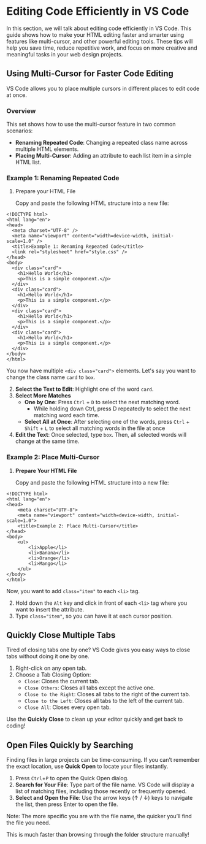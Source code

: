 # Editing Code Efficiently in VS Code
In this section, we will talk about editing code efficiently in VS Code. This guide shows how to make your HTML editing faster and smarter using features like multi-cursor, and other powerful editing tools. These tips will help you save time, reduce repetitive work, and focus on more creative and meaningful tasks in your web design projects.


## Using Multi-Cursor for Faster Code Editing
VS Code allows you to place multiple cursors in different places to edit code at once.

### Overview
This set shows how to use the multi-cursor feature in two common scenarios:

- **Renaming Repeated Code**: Changing a repeated class name across multiple HTML elements.
- **Placing Multi-Cursor**: Adding an attribute to each list item in a simple HTML list.

### Example 1: Renaming Repeated Code
1. Prepare your HTML File
    
    Copy and paste the following HTML structure into a new file:
``` { .html }
<!DOCTYPE html>
<html lang="en">
<head>
  <meta charset="UTF-8" />
  <meta name="viewport" content="width=device-width, initial-scale=1.0" />
  <title>Example 1: Renaming Repeated Code</title>
  <link rel="stylesheet" href="style.css" />
</head>
<body>
  <div class="card">
    <h1>Hello World</h1>
    <p>This is a simple component.</p>
  </div>
  <div class="card">
    <h1>Hello World</h1>
    <p>This is a simple component.</p>
  </div>
  <div class="card">
    <h1>Hello World</h1>
    <p>This is a simple component.</p>
  </div>
  <div class="card">
    <h1>Hello World</h1>
    <p>This is a simple component.</p>
  </div>
</body>
</html>
```
You now have multiple `<div class="card">` elements.
Let's say you want to change the class name `card` to `box`.

2. **Select the Text to Edit**: Highlight one of the word `card`.
3. **Select More Matches**
    - **One by One**: Press `Ctrl` + `D` to select the next matching word.
        -  While holding down Ctrl, press D repeatedly to select the next matching word each time.
    - **Select All at Once**: After selecting one of the words, press `Ctrl` + `Shift` + `L` to select all matching words in the file at once
4. **Edit the Text**: Once selected, type `box`. Then, all selected words will change at the same time.


### Example 2: Place Multi-Cursor
1. **Prepare Your HTML File**
    
    Copy and paste the following HTML structure into a new file:
``` { .html }
<!DOCTYPE html>
<html lang="en">
<head>
    <meta charset="UTF-8">
    <meta name="viewport" content="width=device-width, initial-scale=1.0">
    <title>Example 2: Place Multi-Cursor</title>
</head>
<body>
    <ul>
        <li>Apple</li>
        <li>Banana</li>
        <li>Orange</li>
        <li>Mango</li>
    </ul>
</body>
</html>
```
Now, you want to add `class="item"` to each `<li>` tag.

2. Hold down the `Alt` key and click in front of each `<li>` tag where you want to insert the attribute.
3. Type `class="item"`, so you can have it at each cursor position.


## Quickly Close Multiple Tabs
Tired of closing tabs one by one?
VS Code gives you easy ways to close tabs without doing it one by one.

1. Right-click on any open tab.
2. Choose a Tab Closing Option:
    - `Close`: Closes the current tab.
    - `Close Others`: Closes all tabs except the active one.
    - `Close to the Right`: Closes all tabs to the right of the current tab.
    - `Close to the Left`: Closes all tabs to the left of the current tab.
    - `Close All`: Closes every open tab.

Use the **Quickly Close** to clean up your editor quickly and get back to coding!


## Open Files Quickly by Searching
Finding files in large projects can be time-consuming. 
If you can’t remember the exact location, use **Quick Open** to locate your files instantly.

1. Press `Ctrl`+`P` to open the Quick Open dialog.
2. **Search for Your File**: Type part of the file name. VS Code will display a list of matching files, including those recently or frequently opened.
3. **Select and Open the File**: Use the arrow keys (↑ / ↓) keys to navigate the list, then press Enter to open the file.

Note: The more specific you are with the file name, the quicker you’ll find the file you need.

This is much faster than browsing through the folder structure manually!